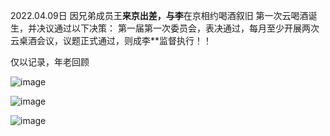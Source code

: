 2022.04.09日
因兄弟成员王**来京出差，与李**在京相约喝酒叙旧
第一次云喝酒诞生，并决议通过以下决策：
第一届第一次委员会，表决通过，每月至少开展两次云桌酒会议，议题正式通过，则成李**监督执行！！

仅以记录，年老回顾

![image](./images/20220409_0.jpg=100x200)

![image](./images/20220409_1.jpg=100x200)

![image](./images/20220409_2.jpg=100x200)